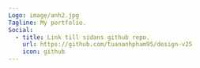 ```yaml
---
Logo: image/anh2.jpg
Tagline: My portfolio.
Social:
  - title: Link till sidans github repo.
    url: https://github.com/tuananhpham95/design-v25
    icon: github
---
```

